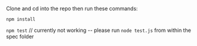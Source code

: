 Clone and cd into the repo then run these commands:

`npm install`

`npm test` // currently not working -- please run `node test.js` from within the spec folder